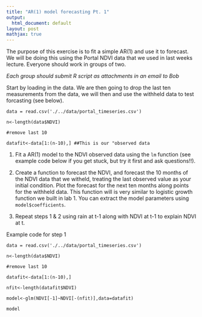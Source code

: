 ```yaml
---
title: "AR(1) model forecasting Pt. 1"
output:
  html_document: default
layout: post
mathjax: true
---
```


The purpose of this exercise is to fit a simple AR(1) and use it to forecast. We will be doing this using the Portal NDVI data that we used in last weeks lecture. Everyone should work in groups of two. 

*Each group should submit R script as attachments in an email to Bob*

Start by loading in the data. We are then going to drop the last ten measurements from the data, we will then and use the withheld data to test  forcasting (see below).

  `data = read.csv('./../data/portal_timeseries.csv')`
  
  `n<-length(data$NDVI)`
  
  `#remove last 10`
  
  `datafit<-data[1:(n-10),] ##This is our "observed data`

1) Fit a AR(1) model to the NDVI observed data using the `lm` function (see example code below if you get stuck, but try it first and ask questions!!).

2) Create a function to forecast the NDVI, and forecast the 10 months of the NDVI data that we witheld, treating the last observed value as your initial condition. Plot the forecast for the next ten months along points for the withheld data.  This function will is very similar to logistic growth function we built in lab 1. You can extract the model parameters using `model$coefficients`. 

3) Repeat steps 1 & 2  using rain at t-1 along with NDVI at t-1 to explain NDVI at t.










Example code for step 1

`data = read.csv('./../data/portal_timeseries.csv')`

`n<-length(data$NDVI)`

`#remove last 10`

`datafit<-data[1:(n-10),]`

`nfit<-length(datafit$NDVI)`

`model<-glm(NDVI[-1]~NDVI[-(nfit)],data=datafit)`

`model`


